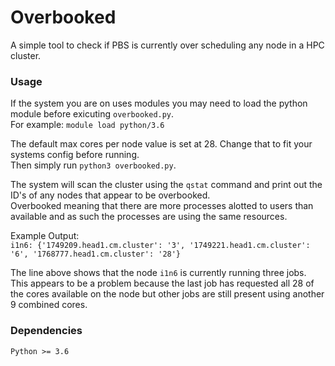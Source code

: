 # Overbooked
A simple tool to check if PBS is currently over scheduling any node in a HPC cluster.

### Usage
If the system you are on uses modules you may need to load the python module before exicuting `overbooked.py`.  
For example: `module load python/3.6`  

The default max cores per node value is set at 28. Change that to fit your systems config before running.  
Then simply run `python3 overbooked.py`.

The system will scan the cluster using the `qstat` command and print out the ID's of any nodes that appear to be overbooked.  
Overbooked meaning that there are more processes alotted to users than available and as such the processes are using the same resources.

Example Output:  
`i1n6: {'1749209.head1.cm.cluster': '3', '1749221.head1.cm.cluster': '6', '1768777.head1.cm.cluster': '28'}`  

The line above shows that the node `i1n6` is currently running three jobs. This appears to be a problem because the last job has requested all 28 of the cores available on the node but other jobs are still present using another 9 combined cores.

### Dependencies
`Python >= 3.6`